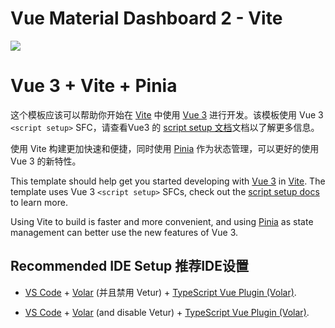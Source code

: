 # Vue Material Dashboard 2 - Vite

<img src="https://camo.githubusercontent.com/cbd701c1ef59145fba56872457f8ad2aa68b83b1074f0ff71e67630af614d053/68747470733a2f2f73332e616d617a6f6e6177732e636f6d2f637265617469766574696d5f6275636b65742f70726f64756374732f3539362f6f726967696e616c2f7675652d6d6174657269616c2d64617368626f6172642d322e6a7067">

# Vue 3 + Vite + Pinia
这个模板应该可以帮助你开始在 [Vite](https://cn.vitejs.dev/) 中使用 [Vue 3](https://cn.vuejs.org/) 进行开发。该模板使用 Vue 3 `<script setup>` SFC，请查看Vue3 的 [script setup 文档](https://cn.vuejs.org/api/sfc-script-setup.html#sfc-script-setup)文档以了解更多信息。

使用 Vite 构建更加快速和便捷，同时使用 [Pinia](https://pinia.vuejs.org/zh/) 作为状态管理，可以更好的使用 Vue 3 的新特性。

This template should help get you started developing with [Vue 3](https://vuejs.org/) in [Vite](https://vitejs.dev/). The template uses Vue 3 `<script setup>` SFCs, check out the [script setup docs](https://v3.vuejs.org/api/sfc-script-setup.html#sfc-script-setup) to learn more.

Using Vite to build is faster and more convenient, and using [Pinia](https://pinia.vuejs.org/) as state management can better use the new features of Vue 3.

## Recommended IDE Setup 推荐IDE设置
- [VS Code](https://code.visualstudio.com/) + [Volar](https://marketplace.visualstudio.com/items?itemName=Vue.volar) (并且禁用 Vetur) + [TypeScript Vue Plugin (Volar)](https://marketplace.visualstudio.com/items?itemName=Vue.vscode-typescript-vue-plugin).

- [VS Code](https://code.visualstudio.com/) + [Volar](https://marketplace.visualstudio.com/items?itemName=Vue.volar) (and disable Vetur) + [TypeScript Vue Plugin (Volar)](https://marketplace.visualstudio.com/items?itemName=Vue.vscode-typescript-vue-plugin).
